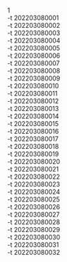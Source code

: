1  
-t 202203080001  
-t 202203080002  
-t 202203080003  
-t 202203080004  
-t 202203080005  
-t 202203080006  
-t 202203080007  
-t 202203080008  
-t 202203080009  
-t 202203080010  
-t 202203080011  
-t 202203080012  
-t 202203080013  
-t 202203080014  
-t 202203080015  
-t 202203080016  
-t 202203080017  
-t 202203080018  
-t 202203080019  
-t 202203080020  
-t 202203080021  
-t 202203080022  
-t 202203080023  
-t 202203080024  
-t 202203080025  
-t 202203080026  
-t 202203080027  
-t 202203080028  
-t 202203080029  
-t 202203080030  
-t 202203080031  
-t 202203080032  
